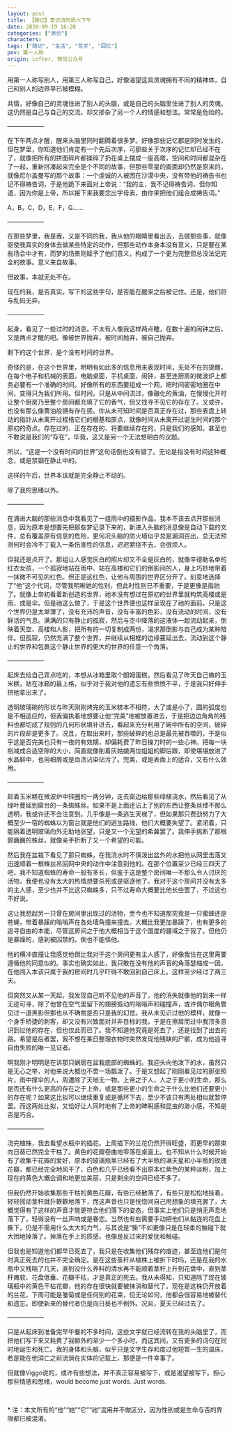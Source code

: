 ```yaml
---
layout: post
title: 【随记】意识流的周六下午
date: 2020-09-19 16:20
categories: ["原创"]
characters: 
tags: ["随记", "生活", "哲学", "回忆"]
pov: 第一人称
origin: Lofter, 微信公众号
---
```


用第一人称写别人，用第三人称写自己，好像渴望这具灵魂拥有不同的精神体，自己和别人的边界早已被模糊。

共情，好像自己的灵魂住进了别人的头脑，或是自己的头脑里住进了别人的灵魂。这仍然是自己与自己的交流，却又掺杂了另一个人的情感和想法。常常是危险的。

——————

在下午两点才醒，醒来头脑里同时翻腾着很多梦。好像那些记忆都是同时发生的，但在梦里，你知道他们肯定有一个先后次序，可那些关于次序的记忆却已经不在了，就像把所有的拼图碎片都揉碎了扔在桌上摆成一座高塔，空间和时间都混杂在了一起，重新拼凑起来完全是个不同的故事，但那些零星的画面却仍然是原来的，就像尼尔盖曼写的那个故事：一个虔诚的人被困在沙漠中央，没有带他的祷告书也记不得祷告词，于是他跪下来面对上帝说：“我的主，我不记得祷告词，但你知道，因为你是上帝，所以接下来我要念出字母表，由你来把他们组合成祷告词。”

A，B，C，D，E，F，G……

——————

在那些梦里，我是我，又是不同的我，我从他的眼睛里看出去，去做那些事，就像驱使我真实的身体去做某些特定的动作，但那些动作本身本没有意义，只是要在某些场合中才有，而梦的场景则赋予了他们意义，构成了一个更为完整但总没法记完全的故事。意义来自故事。

但故事，本就无处不在。

现在的我，是否真实。写下的这些字句，是否能在醒来之后被记住。还是，他们将与乱码无异。

——————

起身，看见了一些过时的消息。不太有人像我这样两点睡，在数十遍的闹钟之后，又是两点才醒的吧。像被世界抛弃，被时间抛弃，被自己抛弃。

剩下的这个世界，是个没有时间的世界。

奇怪的是，在这个世界里，明明有如此多的信息用来表现时间，无处不在的提醒，在每个电子和机械的表面，电脑桌面，手机桌面，闹钟，甚至连厨房的微波炉上都务必要有一个准确的时间。好像所有的东西要组成一个网，把时间密密地圈在中间，变得只为我们所用。但时间，只是从中间流过，像融化的黄油，在慢慢化开时让整个厨房乃至整个房间都充填了它的香气，但又找寻不见它的存在了。又或许，也没有那么像黄油般拥有存在感。你从未可知时间是否真正存在过，那些表盘上转动的指针从未离开过桎梏它们的根基和原点，就像时间从未离开过诞生时间的那个原初的奇点。存在过的、正在存在的、将要继续存在的，只是我们的感知。甚至也不敢说是我们的“存在”，毕竟，这又是另一个无法想明白的议题。

所以，“这是一个没有时间的世界”这句话倒也没有错了。无论是指没有时间这种概念，或是禁锢在静止中的。

这样的午后，世界本该就是完全静止不动的。

除了我的思绪以外。

——————

在涌进大脑的那些消息中我看见了一组雨中的摄影作品。我本不该去点开那些消息，因为原本是想要先把那些梦记录下来的，新进入头脑的消息像是自动下载的文件，总有覆盖原有信息的危险，更何况头脑的防火墙似乎总是漏洞百出，总无法预测何时会冷不丁载入一条伤害性的信息，迟迟萦绕不去，会很烦人。

但我还是点开了。那组让人感觉灰白的照片却又不全是灰白的，就像辛德勒名单的红衣女孩，一个孤寂地站在雨中、站在高楼和它们的倒影间的人，身上巧妙地带着一抹微不可见的红色。但正是这红色，让他与周围的世界区分开了。刻意地选择了“他”这个代词，尽管我明晰她的性别，但此时性别已不重要，于是更像是指祂了。就像上帝初看着新创造的世界，祂本没有想过在原初的世界里就构筑高楼或是雨，或是伞。但是祂这么做了，于是这个世界便也这样呈现在了祂的面前。只是这个世界仍是太单薄了，没有充沛的声音，没有丰富的色彩，没有流动的时间，没有鲜活的气息。满满的只有静止的孤寂，然后与空中降落的这液体一起流动起来，倒映着天空、高楼和人影，把所有的一切复制成两份，渴求那倒影与自己成为某种陪伴。但孤寂，仍然充满了整个世界，并继续从相框的边缘蔓延出去，流动到这个静止的世界和包裹这个静止世界的更大的世界的任意一个角落。

——————

起床去给自己弄点吃的，本想从冰箱里取个朗姆蛋糕，然后看见了昨天自己做的玉米糕，站在冰箱的最上格，似乎对于我对他的遗忘有些愤愤不平，于是我只好伸手把他拿出来了。

透明玻璃碗的形状与昨天刚刚烤完的玉米糕本不相符，大了或是小了，圆的弧度也是不相适应的，但我偏执着地想要让他“完美”地被放置进去，于是把边边角角的残料也都切成了规则的几何形状填补进去，看起来充分利用了碗中所有的空间，破碎的片段却是更多了。况且，在取出来时，那些破碎的也总是最先被吞噬的，于是似乎这是否完美也只有一夜的有效期，却偏耗费了昨日操刀时的一些心神。把每一块削减成合适空隙的大小，简直就像削着灰姑娘两位姐姐的脚后跟，即使堪堪放进了水晶鞋中，也用细屑或是血渍沾染玷污了。完美，或是表面上的适合，又有什么效用。

——————

趁着玉米糕在微波炉中转圈的一两分钟，走去窗边给那些绿植浇水，然后看见了从绿叶蔓延到窗台的一条蜘蛛丝。如果不是上面还沾上了别的东西让整条丝缕不那么透明，我或许还不会注意到。几乎像是一条逃生天梯了，但如果那只费劲努力了大概至少一宿的蜘蛛以为窗台就是他们的逃生路线，他们大概要失望了。紧闭着，只能隔着透明玻璃向外无助地张望，只是又一个无望的希冀罢了。我伸手挑断了那根颤巍巍的蛛丝，就像亲手折断了又一个希望的可能。

然后我在盆栽下看见了那只蜘蛛，在我浇水时不慎泼出盆外的水把他从网里击落又迅速顺着一根蛛丝吊回网中央的动作中注意到他的。在那个位置至少已经三四天了吧，我不知道蜘蛛的寿命一般有多长，但鉴于这是整个房间唯一不那么令人讨厌的活物，我便也没有太大的热情想要杀死或是驱逐他了。我对于这个房间并没有太多的主人感，至少也并不比这只蜘蛛多，只不过寿命大概要比他长些罢了，不过这也不好说。

这让我想起另一只曾在房间里出现过的活物，至今也不知道那究竟是一只蜜蜂还是苍蝇，带着暴躁的嗡嗡声在各处墙角撞来撞去。大概比我更加暴躁了，也有更多的追寻自由的本能，尽管这房间之于他大概相当于这个国度的疆域之于我了。但他仍是暴躁的，感到被囚禁的。倒也不能怪他。

他的横冲直撞让我感觉他倒比我对于这个房间更有主人感了，好像我住在这里需要遵循他的同意似的。事实也确实如此，我只敢在没有他的声音的角落瑟缩成一团，在他闯入本该只属于我的房间时几乎吓得不敢回到自己床上。这样至少经过了两三天。

但突然又从某一天起，我发现自己听不见他的声音了，他的消失就像他的到来一样无迹可寻，除了他曾在空气里留下的翅膀振动的嗡嗡声和碰撞声，或许偶尔眼角瞥见过一道黑影但那也从不确凿是否只是我的幻觉。我从未见识过他的模样，就像一个身手矫捷的刺客，却又没有兴致面对并非目标的我，于是在擦肩而过中我顶多意识到过他的存在，但也仅此而已了。我不知道他究竟是死去了，还是找到了出去的路。希望是后者罢，我不想在某日整理衣物时突然发现他残缺的尸骸，成为他追寻自由失败的唯一见证者。

啊我刚才明明是在讲那只蜗居在盆栽底部的蜘蛛的。我迎头向他泼下的水，虽然只是无心之举，对他来说大概也不啻一场瓢泼了。于是又想起了刚刚看见过的那张照片，雨中撑伞的人，周遭除了天地无一物。上帝之于人，人之于更小的生命，那么是否还有什么更高的存在之于上帝，或是那些更小的生命之于什么比他们还要更小的存在呢？如果这比拟可以继续重复或是循环下去，至少不该只有两处相似就暂停罢。而这两处比拟，又恰好让人同时地有了上帝的睥睨感和昆虫的渺小感，不知是否是巧合。

——————

浇完植株，我去看望水瓶中的插花。上周插下的兰花仍然开得旺盛，而更早的那束向日葵已然完全干枯了。黄色的花瓣卷曲地零落在桌面上。也不知从什么时候开始有了收集干花瓣的爱好，原本的玻璃瓶里已经有了大半瓶的满天星和小半瓶的玫瑰花瓣，都已经完全地风干了，白色和几乎已经看不出原本红紫色的某种淡粉，加上现在的黄色大概会调和地更加美丽，只是剩余的空间已经不多了。

但我仍然开始收集那些干枯的黄色花瓣，有些已经散落了，有些只是松松地挂着，轻轻摇动茎秆就扑簌簌地落下，而这声音也只是恍惚间自己用想象的填充罢了，大概觉得有了这样的声音才能更符合他们落下的姿态，但事实上他们只是悄无声息地落下了，轻得没有一丝声响或是眷恋。当然也有些需要手动把他们从黏连的花盘上撕下，仍是不需用什么太大的力气，与其说是“撕”不如更像只是在轻柔的触碰下就大团地掉落了。掉落在手上的质感，也像是反过来的爱抚和触碰。

但我也是知道他们都早已死去了，我只是在收集他们残存的痕迹，甚至连他们是何时真正死去的也并不完全确定。是在这些茎秆从植株上被折下时吗，还是在我的水瓶中又残喘了几天，直到没什么养料的清水再不能顺着茎秆上升到花盘中，直到茎秆瘫软、花盘低垂、花瓣干枯，才是真正的死去。我从未得知，只知道除了现在玻璃瓶中的黄色干枯花瓣，他的存在很快就要被抹消和替代了。现在是这株仍开放着的兰花，下周可能是雏菊或是任何别的花束，但无论如何，他都会很容易地被替代和遗忘。即使新来的替代者仍是向日葵也不例外。况且，夏天已经过去了。

——————

只是从起床到准备完早午餐的不多时间，这些文字就已经流转在我的头脑里了，而把他们写下来又耗费了我额外的至少一个多小时，而这其间，又有更多的词句在同时地诞生和死亡。我的身体和头脑，似乎只是文字生存和度过他短暂一生的温床，若是能在他消亡之前流淌在实体的记载上，那便是一件幸事了。

但就像Viggo说的，或许有些想法，并不真正容易被写下，或是渴望被写下。担心那些情感和思绪，would become just words. Just words.

<br>

\* 注：本文所有的“他”“她”“它”“祂”混用并不做区分，因为性别或是生命与否的界限都已被混淆。

